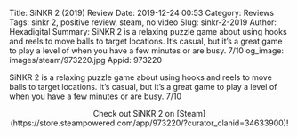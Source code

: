 Title: SiNKR 2 (2019) Review
Date: 2019-12-24 00:53
Category: Reviews
Tags: sinkr 2, positive review, steam, no video
Slug: sinkr-2-2019
Author: Hexadigital
Summary: SiNKR 2 is a relaxing puzzle game about using hooks and reels to move balls to target locations. It’s casual, but it’s a great game to play a level of when you have a few minutes or are busy. 7/10
og_image: images/steam/973220.jpg
Appid: 973220

SiNKR 2 is a relaxing puzzle game about using hooks and reels to move balls to target locations. It’s casual, but it’s a great game to play a level of when you have a few minutes or are busy. 7/10

<center>Check out SiNKR 2 on [Steam](https://store.steampowered.com/app/973220/?curator_clanid=34633900)!</center>